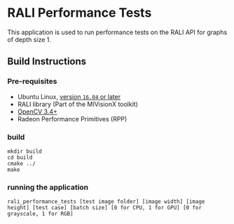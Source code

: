 # RALI Performance Tests
This application is used to run performance tests on the RALI API for graphs of depth size 1.


## Build Instructions

### Pre-requisites
* Ubuntu Linux, [version `16.04` or later](https://www.microsoft.com/software-download/windows10)
* RALI library (Part of the MIVisionX toolkit)
* [OpenCV 3.4+](https://github.com/opencv/opencv/releases/tag/3.4.0)
* Radeon Performance Primitives (RPP)

### build
  ````
  mkdir build
  cd build
  cmake ../
  make 
  ````
### running the application  
  ````
rali_performance_tests [test image folder] [image width] [image height] [test case] [batch size] [0 for CPU, 1 for GPU] [0 for grayscale, 1 for RGB]
  ````
